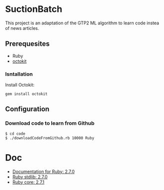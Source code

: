 # SuctionBatch

This project is an adaptation of the GTP2 ML algorithm to learn code instea of news articles.

## Prerequesites

- Ruby
- [octokit](http://octokit.github.io/octokit.rb/)

### Isntallation

Install Octokit:

    gem install octokit

## Configuration

### Download code to learn from Github

    $ cd code
    $ ./downloadCodeFromGithub.rb 10000 Ruby
























# Doc

- [Documentation for Ruby: 2.7.0](https://docs.ruby-lang.org/en/2.7.0/)
- [Ruby stdlib: 2.7.0](https://ruby-doc.org/stdlib-2.7.1/)
- [Ruby core: 2.7.1](https://ruby-doc.org/core-2.7.1/)